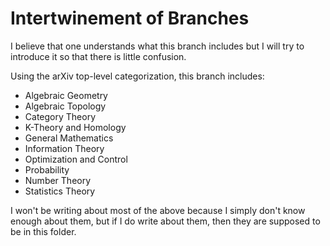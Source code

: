 # Intertwinement of Branches
I believe that one understands what this branch includes but I will try to introduce it so that there is little confusion.

Using the arXiv top-level categorization, this branch includes:
- Algebraic Geometry
- Algebraic Topology
- Category Theory
- K-Theory and Homology
- General Mathematics
- Information Theory
- Optimization and Control
- Probability
- Number Theory
- Statistics Theory

I won't be writing about most of the above because I simply don't know enough about them, but if I do write about them, then they are supposed to be in this folder.
